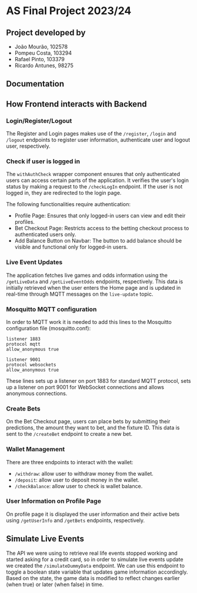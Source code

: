 # AS Final Project 2023/24
## Project developed by
- João Mourão, 102578
- Pompeu Costa, 103294
- Rafael Pinto, 103379
- Ricardo Antunes, 98275

## Documentation

## How Frontend interacts with Backend

### Login/Register/Logout

The Register and Login pages makes use of the ```/register```, ```/login``` and ```/logout``` endpoints to register user information, authenticate user and logout user, respectively.

### Check if user is logged in 

The ```withAuthCheck``` wrapper component ensures that only authenticated users can access certain parts of the application. It verifies the user's login status by making a request to the ```/checkLogIn``` endpoint. If the user is not logged in, they are redirected to the login page.

The following functionalities require authentication:

* Profile Page: Ensures that only logged-in users can view and edit their profiles.
* Bet Checkout Page: Restricts access to the betting checkout process to authenticated users only.
* Add Balance Button on Navbar: The button to add balance should be visible and functional only for logged-in users.

### Live Event Updates

The application fetches live games and odds information using the ```/getLiveData``` and ```/getLiveEventOdds``` endpoints, respectively. This data is initially retrieved when the user enters the Home page and is updated in real-time through MQTT messages on the ```live-update``` topic.

### Mosquitto MQTT configuration

In order to MQTT work it is needed to add this lines to the Mosquitto configuration file (mosquitto.conf):
```
listener 1883
protocol mqtt
allow_anonymous true

listener 9001
protocol websockets
allow_anonymous true
```
These lines sets up a listener on port 1883 for standard MQTT protocol, sets up a listener on port 9001 for WebSocket connections and allows anonymous connections.

### Create Bets

On the Bet Checkout page, users can place bets by submitting their predictions, the amount they want to bet, and the fixture ID. This data is sent to the ```/createBet``` endpoint to create a new bet.

### Wallet Management

There are three endpoints to interact with the wallet:
* ```/withdraw```: allow user to withdraw money from the wallet.
* ```/deposit```: allow user to deposit money in the wallet.
* ```/checkBalance```: allow user to check is wallet balance.

### User Information on Profile Page

On profile page it is displayed the user information and their active bets using ```/getUserInfo``` and ```/getBets``` endpoints, respectively.

## Simulate Live Events

The API we were using to retrieve real life events stopped working and started asking for a credit card, so in order to simulate live events update we created the ```/simulateDummyData``` endpoint.
We can use this endpoint to toggle a boolean state variable that updates game information accordingly. Based on the state, the game data is modified to reflect changes earlier (when true) or later (when false) in time.






